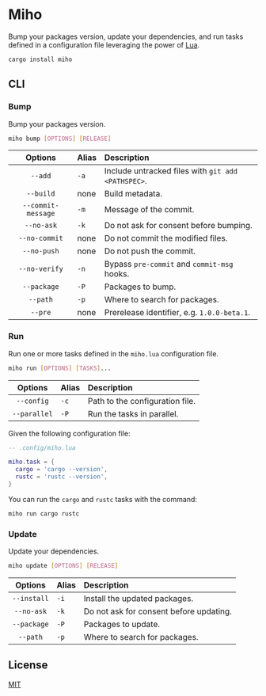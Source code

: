 # Miho

Bump your packages version, update your dependencies, and run tasks defined in a configuration file leveraging the power of [Lua](https://www.lua.org/start.html).

```sh
cargo install miho
```

## CLI

### Bump

Bump your packages version.

```sh
miho bump [OPTIONS] [RELEASE]
```

|      Options       | Alias | Description                                        |
| :----------------: | :---- | :------------------------------------------------- |
|      `--add`       | `-a`  | Include untracked files with `git add <PATHSPEC>`. |
|     `--build`      | none  | Build metadata.                                    |
| `--commit-message` | `-m`  | Message of the commit.                             |
|     `--no-ask`     | `-k`  | Do not ask for consent before bumping.             |
|   `--no-commit`    | none  | Do not commit the modified files.                  |
|    `--no-push`     | none  | Do not push the commit.                            |
|   `--no-verify`    | `-n`  | Bypass `pre-commit` and `commit-msg` hooks.        |
|    `--package`     | `-P`  | Packages to bump.                                  |
|      `--path`      | `-p`  | Where to search for packages.                      |
|      `--pre`       | none  | Prerelease identifier, e.g. `1.0.0-beta.1`.        |

### Run

Run one or more tasks defined in the `miho.lua` configuration file.

```sh
miho run [OPTIONS] [TASKS]...
```

|   Options    | Alias | Description                     |
| :----------: | :---- | :------------------------------ |
|  `--config`  | `-c`  | Path to the configuration file. |
| `--parallel` | `-P`  | Run the tasks in parallel.      |

Given the following configuration file:

```lua
-- .config/miho.lua

miho.task = {
  cargo = 'cargo --version',
  rustc = 'rustc --version',
}
```

You can run the `cargo` and `rustc` tasks with the command:

```sh
miho run cargo rustc
```

### Update

Update your dependencies.

```sh
miho update [OPTIONS] [RELEASE]
```

|   Options   | Alias | Description                             |
| :---------: | :---- | :-------------------------------------- |
| `--install` | `-i`  | Install the updated packages.           |
| `--no-ask`  | `-k`  | Do not ask for consent before updating. |
| `--package` | `-P`  | Packages to update.                     |
|  `--path`   | `-p`  | Where to search for packages.           |

## License

[MIT](https://github.com/ferreira-tb/miho/blob/main/LICENSE)
